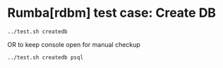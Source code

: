 # Rumba[rdbm] test case: Create DB 


```
../test.sh createdb

```
OR to keep console open for manual checkup
```
../test.sh createdb psql

```

